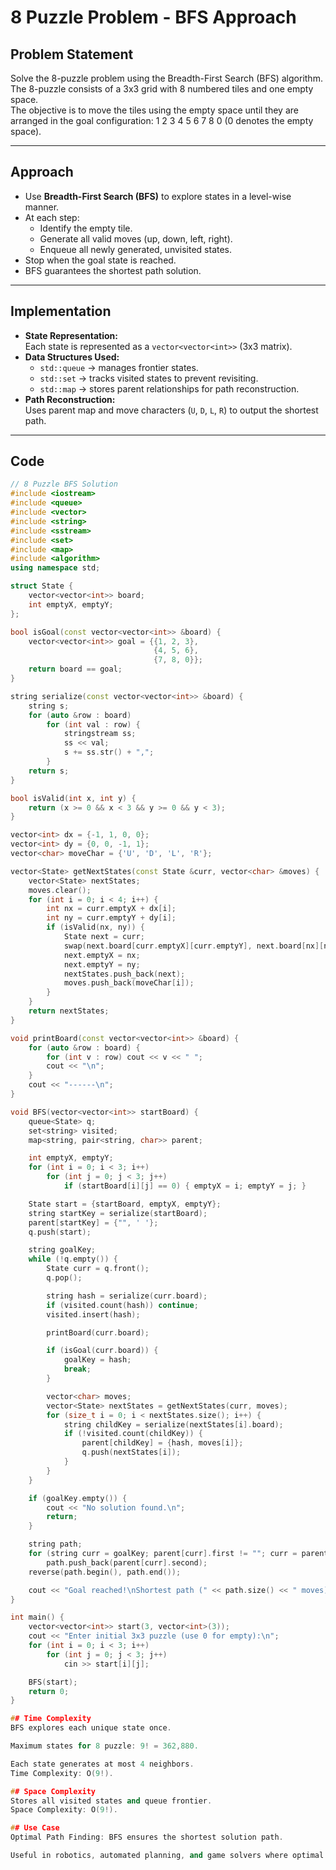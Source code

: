 # 8 Puzzle Problem - BFS Approach

## Problem Statement
Solve the 8-puzzle problem using the Breadth-First Search (BFS) algorithm.  
The 8-puzzle consists of a 3x3 grid with 8 numbered tiles and one empty space.  
The objective is to move the tiles using the empty space until they are arranged in the goal configuration:
1 2 3
4 5 6
7 8 0
(0 denotes the empty space).

---

## Approach
- Use **Breadth-First Search (BFS)** to explore states in a level-wise manner.
- At each step:
  - Identify the empty tile.
  - Generate all valid moves (up, down, left, right).
  - Enqueue all newly generated, unvisited states.
- Stop when the goal state is reached.
- BFS guarantees the shortest path solution.

---

## Implementation
- **State Representation:**  
  Each state is represented as a `vector<vector<int>>` (3x3 matrix).
- **Data Structures Used:**
  - `std::queue` → manages frontier states.
  - `std::set` → tracks visited states to prevent revisiting.
  - `std::map` → stores parent relationships for path reconstruction.
- **Path Reconstruction:**  
  Uses parent map and move characters (`U`, `D`, `L`, `R`) to output the shortest path.

---

## Code
```cpp
// 8 Puzzle BFS Solution
#include <iostream>
#include <queue>
#include <vector>
#include <string>
#include <sstream>
#include <set>
#include <map>
#include <algorithm>
using namespace std;

struct State {
    vector<vector<int>> board;
    int emptyX, emptyY;
};

bool isGoal(const vector<vector<int>> &board) {
    vector<vector<int>> goal = {{1, 2, 3},
                                {4, 5, 6},
                                {7, 8, 0}};
    return board == goal;
}

string serialize(const vector<vector<int>> &board) {
    string s;
    for (auto &row : board)
        for (int val : row) {
            stringstream ss;
            ss << val;
            s += ss.str() + ",";
        }
    return s;
}

bool isValid(int x, int y) {
    return (x >= 0 && x < 3 && y >= 0 && y < 3);
}

vector<int> dx = {-1, 1, 0, 0};
vector<int> dy = {0, 0, -1, 1};
vector<char> moveChar = {'U', 'D', 'L', 'R'};

vector<State> getNextStates(const State &curr, vector<char> &moves) {
    vector<State> nextStates;
    moves.clear();
    for (int i = 0; i < 4; i++) {
        int nx = curr.emptyX + dx[i];
        int ny = curr.emptyY + dy[i];
        if (isValid(nx, ny)) {
            State next = curr;
            swap(next.board[curr.emptyX][curr.emptyY], next.board[nx][ny]);
            next.emptyX = nx;
            next.emptyY = ny;
            nextStates.push_back(next);
            moves.push_back(moveChar[i]);
        }
    }
    return nextStates;
}

void printBoard(const vector<vector<int>> &board) {
    for (auto &row : board) {
        for (int v : row) cout << v << " ";
        cout << "\n";
    }
    cout << "------\n";
}

void BFS(vector<vector<int>> startBoard) {
    queue<State> q;
    set<string> visited;
    map<string, pair<string, char>> parent;

    int emptyX, emptyY;
    for (int i = 0; i < 3; i++)
        for (int j = 0; j < 3; j++)
            if (startBoard[i][j] == 0) { emptyX = i; emptyY = j; }

    State start = {startBoard, emptyX, emptyY};
    string startKey = serialize(startBoard);
    parent[startKey] = {"", ' '};
    q.push(start);

    string goalKey;
    while (!q.empty()) {
        State curr = q.front();
        q.pop();

        string hash = serialize(curr.board);
        if (visited.count(hash)) continue;
        visited.insert(hash);

        printBoard(curr.board);

        if (isGoal(curr.board)) {
            goalKey = hash;
            break;
        }

        vector<char> moves;
        vector<State> nextStates = getNextStates(curr, moves);
        for (size_t i = 0; i < nextStates.size(); i++) {
            string childKey = serialize(nextStates[i].board);
            if (!visited.count(childKey)) {
                parent[childKey] = {hash, moves[i]};
                q.push(nextStates[i]);
            }
        }
    }

    if (goalKey.empty()) {
        cout << "No solution found.\n";
        return;
    }

    string path;
    for (string curr = goalKey; parent[curr].first != ""; curr = parent[curr].first)
        path.push_back(parent[curr].second);
    reverse(path.begin(), path.end());

    cout << "Goal reached!\nShortest path (" << path.size() << " moves): " << path << "\n";
}

int main() {
    vector<vector<int>> start(3, vector<int>(3));
    cout << "Enter initial 3x3 puzzle (use 0 for empty):\n";
    for (int i = 0; i < 3; i++)
        for (int j = 0; j < 3; j++)
            cin >> start[i][j];

    BFS(start);
    return 0;
}

## Time Complexity
BFS explores each unique state once.

Maximum states for 8 puzzle: 9! = 362,880.

Each state generates at most 4 neighbors.
Time Complexity: O(9!).

## Space Complexity
Stores all visited states and queue frontier.
Space Complexity: O(9!).

## Use Case
Optimal Path Finding: BFS ensures the shortest solution path.

Useful in robotics, automated planning, and game solvers where optimal moves are needed.